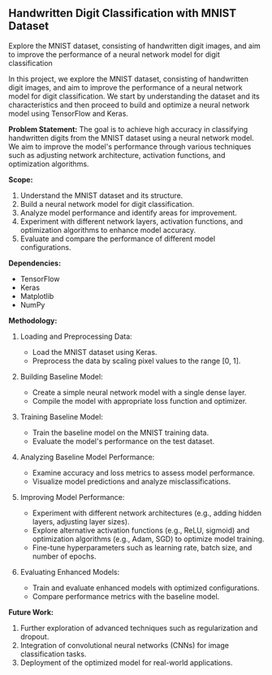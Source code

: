 ## Handwritten Digit Classification with MNIST Dataset

Explore the MNIST dataset, consisting of handwritten digit images, and aim to improve the performance of a neural network model for digit classification

In this project, we explore the MNIST dataset, consisting of handwritten digit images, and aim to improve the performance of a neural network model for digit classification. We start by understanding the dataset and its characteristics and then proceed to build and optimize a neural network model using TensorFlow and Keras.

**Problem Statement:**
The goal is to achieve high accuracy in classifying handwritten digits from the MNIST dataset using a neural network model. We aim to improve the model's performance through various techniques such as adjusting network architecture, activation functions, and optimization algorithms.

**Scope:**
1. Understand the MNIST dataset and its structure.
2. Build a neural network model for digit classification.
3. Analyze model performance and identify areas for improvement.
4. Experiment with different network layers, activation functions, and optimization algorithms to enhance model accuracy.
5. Evaluate and compare the performance of different model configurations.

**Dependencies:**
- TensorFlow
- Keras
- Matplotlib
- NumPy

**Methodology:**
1. Loading and Preprocessing Data:
   - Load the MNIST dataset using Keras.
   - Preprocess the data by scaling pixel values to the range [0, 1].

2. Building Baseline Model:
   - Create a simple neural network model with a single dense layer.
   - Compile the model with appropriate loss function and optimizer.

3. Training Baseline Model:
   - Train the baseline model on the MNIST training data.
   - Evaluate the model's performance on the test dataset.

4. Analyzing Baseline Model Performance:
   - Examine accuracy and loss metrics to assess model performance.
   - Visualize model predictions and analyze misclassifications.

5. Improving Model Performance:
   - Experiment with different network architectures (e.g., adding hidden layers, adjusting layer sizes).
   - Explore alternative activation functions (e.g., ReLU, sigmoid) and optimization algorithms (e.g., Adam, SGD) to optimize model training.
   - Fine-tune hyperparameters such as learning rate, batch size, and number of epochs.

6. Evaluating Enhanced Models:
   - Train and evaluate enhanced models with optimized configurations.
   - Compare performance metrics with the baseline model.

**Future Work:**
1. Further exploration of advanced techniques such as regularization and dropout.
2. Integration of convolutional neural networks (CNNs) for image classification tasks.
3. Deployment of the optimized model for real-world applications.
